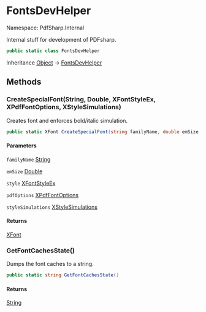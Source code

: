 # FontsDevHelper

Namespace: PdfSharp.Internal

Internal stuff for development of PDFsharp.

```csharp
public static class FontsDevHelper
```

Inheritance [Object](https://docs.microsoft.com/en-us/dotnet/api/system.object) → [FontsDevHelper](./pdfsharp.internal.fontsdevhelper)

## Methods

### **CreateSpecialFont(String, Double, XFontStyleEx, XPdfFontOptions, XStyleSimulations)**

Creates font and enforces bold/italic simulation.

```csharp
public static XFont CreateSpecialFont(string familyName, double emSize, XFontStyleEx style, XPdfFontOptions pdfOptions, XStyleSimulations styleSimulations)
```

#### Parameters

`familyName` [String](https://docs.microsoft.com/en-us/dotnet/api/system.string)<br>

`emSize` [Double](https://docs.microsoft.com/en-us/dotnet/api/system.double)<br>

`style` [XFontStyleEx](./pdfsharp.drawing.xfontstyleex)<br>

`pdfOptions` [XPdfFontOptions](./pdfsharp.drawing.xpdffontoptions)<br>

`styleSimulations` [XStyleSimulations](./pdfsharp.drawing.xstylesimulations)<br>

#### Returns

[XFont](./pdfsharp.drawing.xfont)<br>

### **GetFontCachesState()**

Dumps the font caches to a string.

```csharp
public static string GetFontCachesState()
```

#### Returns

[String](https://docs.microsoft.com/en-us/dotnet/api/system.string)<br>
